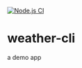 [![Node.js CI](https://github.com/jonathan-gartland/weather-cli/actions/workflows/main.yml/badge.svg)](https://github.com/jonathan-gartland/weather-cli/actions/workflows/main.yml)  

# weather-cli

a demo app
